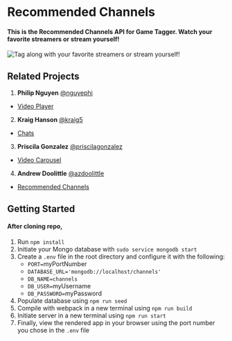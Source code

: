 # Recommended Channels
#### This is the Recommended Channels API for Game Tagger. Watch your favorite streamers or stream yourself!
<img src="https://i.imgur.com/FARLtV1.gif" alt="Tag along with your favorite streamers or stream yourself!"/>

## Related Projects
1. **Philip Nguyen** [@nguyephi](https://github.com/nguyephi)
* [Video Player](https://github.com/hrr43fec-luke/video-player-service)

2. **Kraig Hanson** [@kraig5](https://github.com/kraig5)
* [Chats](https://github.com/hrr43fec-luke/chat-service)

3. **Priscila Gonzalez** [@priscilagonzalez](https://github.com/priscilagonzalez)
* [Video Carousel](https://github.com/hrr43fec-luke/video-carousel-service)

4. **Andrew Doolittle** [@azdoolittle](https://github.com/azdoolittle)
* [Recommended Channels](https://github.com/hrr43fec-luke/rec-channels-service)

## Getting Started
#### After cloning repo,
1. Run `npm install`
2. Initiate your Mongo database with `sudo service mongodb start`
3. Create a `.env` file in the root directory and configure it with the following:
    * `PORT=`myPortNumber
    * `DATABASE_URL='mongodb://localhost/channels'`
    * `DB_NAME=channels`
    * `DB_USER=`myUsername
    * `DB_PASSWORD=`myPassword
4. Populate database using `npm run seed`
5. Compile with webpack in a new terminal using `npm run build`
6. Initiate server in a new terminal using `npm run start`
7. Finally, view the rendered app in your browser using the port number you chose in the `.env` file

##
